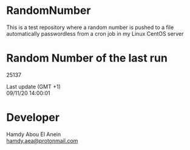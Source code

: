 # RandomNumber    
This is a test repository where a random number is pushed to a file automatically passwordless from a cron job in my Linux CentOS server    
# Random Number of the last run   
25137
      
Last update (GMT +1)    
09/11/20 14:00:01
# Developer    
Hamdy Abou El Anein   
hamdy.aea@protonmail.com

